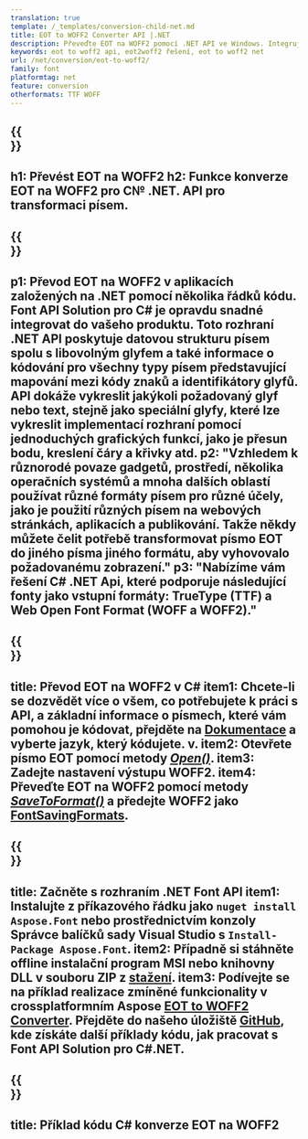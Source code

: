 ```yaml
---
translation: true
template: /_templates/conversion-child-net.md
title: EOT to WOFF2 Converter API |.NET
description: Převeďte EOT na WOFF2 pomocí .NET API ve Windows. Integrujte tuto nativní funkci převodu písem EOT na WOFF2 do svého vlastního řešení.
keywords: eot to woff2 api, eot2woff2 řešení, eot to woff2 net
url: /net/conversion/eot-to-woff2/
family: font
platformtag: net
feature: conversion
otherformats: TTF WOFF
---
```



{{<section banner>}}
---
h1: Převést EOT na WOFF2
h2: Funkce konverze EOT na WOFF2 pro C№ .NET. API pro transformaci písem.
---

{{<section overview>}}
---
p1: Převod EOT na WOFF2 v aplikacích založených na .NET pomocí několika řádků kódu. Font API Solution pro С# je opravdu snadné integrovat do vašeho produktu. Toto rozhraní .NET API poskytuje datovou strukturu písem spolu s libovolným glyfem a také informace o kódování pro všechny typy písem představující mapování mezi kódy znaků a identifikátory glyfů. API dokáže vykreslit jakýkoli požadovaný glyf nebo text, stejně jako speciální glyfy, které lze vykreslit implementací rozhraní pomocí jednoduchých grafických funkcí, jako je přesun bodu, kreslení čáry a křivky atd.
p2: "Vzhledem k různorodé povaze gadgetů, prostředí, několika operačních systémů a mnoha dalších oblastí používat různé formáty písem pro různé účely, jako je použití různých písem na webových stránkách, aplikacích a publikování. Takže někdy můžete čelit potřebě transformovat písmo EOT do jiného písma jiného formátu, aby vyhovovalo požadovanému zobrazení."
p3: "Nabízíme vám řešení С# .NET Api, které podporuje následující fonty jako vstupní formáty: TrueType (TTF) a Web Open Font Format (WOFF a WOFF2)."
---

{{<section feature1>}}
---
title: Převod EOT na WOFF2 v C#
item1: Chcete-li se dozvědět více o všem, co potřebujete k práci s API, a základní informace o písmech, které vám pomohou je kódovat, přejděte na [Dokumentace](https://docs.aspose.com/font/) a vyberte jazyk, který kódujete. v.
item2: Otevřete písmo EOT pomocí metody [*Open()*](https://reference.aspose.com/font/net/aspose.font/font/open/).
item3: Zadejte nastavení výstupu WOFF2.
item4: Převeďte EOT na WOFF2 pomocí metody [*SaveToFormat()*](https://reference.aspose.com/font/net/aspose.font/font/savetoformat/) a předejte WOFF2 jako [FontSavingFormats](https://reference.aspose.com/font/net/aspose.font/fontsavingformats/).
---

{{<section feature2>}}
---
title: Začněte s rozhraním .NET Font API
item1: Instalujte z příkazového řádku jako ```nuget install Aspose.Font``` nebo prostřednictvím konzoly Správce balíčků sady Visual Studio s ```Install-Package Aspose.Font```.
item2: Případně si stáhněte offline instalační program MSI nebo knihovny DLL v souboru ZIP z [stažení](https://releases.aspose.com/font/net/).
item3: Podívejte se na příklad realizace zmíněné funkcionality v crossplatformním Aspose [EOT to WOFF2 Converter](https://products.aspose.app/font/conversion/eot-to-woff2). Přejděte do našeho úložiště [GitHub](https://github.com/aspose-font/Aspose.Font-Documentation/tree/master/net-examples), kde získáte další příklady kódu, jak pracovat s Font API Solution pro C#.NET.
---

{{<section codeexample>}}
---
title: Příklad kódu C# konverze EOT na WOFF2
---